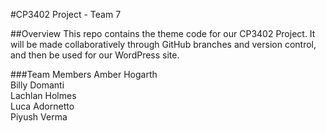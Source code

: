 #CP3402 Project - Team 7

##Overview
This repo contains the theme code for our CP3402 Project. It will be made collaboratively through GitHub branches and version control, and then be used for our WordPress site.

###Team Members
Amber Hogarth  
Billy Domanti  
Lachlan Holmes  
Luca Adornetto  
Piyush Verma  
